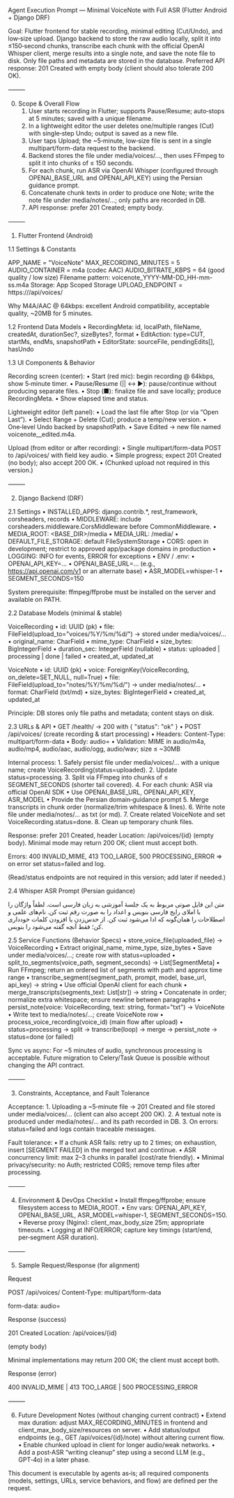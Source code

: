 Agent Execution Prompt — Minimal VoiceNote with Full ASR (Flutter Android + Django DRF)

Goal: Flutter frontend for stable recording, minimal editing (Cut/Undo), and low‑size upload. Django backend to store the raw audio locally, split it into ≤150‑second chunks, transcribe each chunk with the official OpenAI Whisper client, merge results into a single note, and save the note file to disk. Only file paths and metadata are stored in the database. Preferred API response: 201 Created with empty body (client should also tolerate 200 OK).

⸻

0) Scope & Overall Flow
	1.	User starts recording in Flutter; supports Pause/Resume; auto‑stops at 5 minutes; saved with a unique filename.
	2.	In a lightweight editor the user deletes one/multiple ranges (Cut) with single‑step Undo; output is saved as a new file.
	3.	User taps Upload; the ~5‑minute, low‑size file is sent in a single multipart/form-data request to the backend.
	4.	Backend stores the file under media/voices/..., then uses FFmpeg to split it into chunks of ≤ 150 seconds.
	5.	For each chunk, run ASR via OpenAI Whisper (configured through OPENAI_BASE_URL and OPENAI_API_KEY) using the Persian guidance prompt.
	6.	Concatenate chunk texts in order to produce one Note; write the note file under media/notes/...; only paths are recorded in DB.
	7.	API response: prefer 201 Created; empty body.

⸻

1) Flutter Frontend (Android)

1.1 Settings & Constants

APP_NAME = "VoiceNote"
MAX_RECORDING_MINUTES = 5
AUDIO_CONTAINER = m4a (codec AAC)
AUDIO_BITRATE_KBPS = 64 (good quality / low size)
Filename pattern: voicenote_YYYY-MM-DD_HH-mm-ss.m4a
Storage: App Scoped Storage
UPLOAD_ENDPOINT = https://<server>/api/voices/

Why M4A/AAC @ 64kbps: excellent Android compatibility, acceptable quality, ~20MB for 5 minutes.

1.2 Frontend Data Models
	•	RecordingMeta: id, localPath, fileName, createdAt, durationSec?, sizeBytes?, format
	•	EditAction: type=CUT, startMs, endMs, snapshotPath
	•	EditorState: sourceFile, pendingEdits[], hasUndo

1.3 UI Components & Behavior

Recording screen (center):
	•	Start (red mic): begin recording @ 64kbps, show 5‑minute timer.
	•	Pause/Resume (|| ↔ ▶︎): pause/continue without producing separate files.
	•	Stop (■): finalize file and save locally; produce RecordingMeta.
	•	Show elapsed time and status.

Lightweight editor (left panel):
	•	Load the last file after Stop (or via “Open Last”).
	•	Select Range + Delete (Cut); produce a temp/new version.
	•	One‑level Undo backed by snapshotPath.
	•	Save Edited → new file named voicenote_<timestamp>_edited.m4a.

Upload (from editor or after recording):
	•	Single multipart/form-data POST to /api/voices/ with field key audio.
	•	Simple progress; expect 201 Created (no body); also accept 200 OK.
	•	(Chunked upload not required in this version.)

⸻

2) Django Backend (DRF)

2.1 Settings
	•	INSTALLED_APPS: django.contrib.*, rest_framework, corsheaders, records
	•	MIDDLEWARE: include corsheaders.middleware.CorsMiddleware before CommonMiddleware.
	•	MEDIA_ROOT: <BASE_DIR>/media
	•	MEDIA_URL: /media/
	•	DEFAULT_FILE_STORAGE: default FileSystemStorage
	•	CORS: open in development; restrict to approved app/package domains in production
	•	LOGGING: INFO for events, ERROR for exceptions
	•	ENV / .env:
	•	OPENAI_API_KEY=...
	•	OPENAI_BASE_URL=... (e.g., https://api.openai.com/v1 or an alternate base)
	•	ASR_MODEL=whisper-1
	•	SEGMENT_SECONDS=150

System prerequisite: ffmpeg/ffprobe must be installed on the server and available on PATH.

2.2 Database Models (minimal & stable)

VoiceRecording
	•	id: UUID (pk)
	•	file: FileField(upload_to="voices/%Y/%m/%d/") → stored under media/voices/...
	•	original_name: CharField
	•	mime_type: CharField
	•	size_bytes: BigIntegerField
	•	duration_sec: IntegerField (nullable)
	•	status: uploaded | processing | done | failed
	•	created_at, updated_at

VoiceNote
	•	id: UUID (pk)
	•	voice: ForeignKey(VoiceRecording, on_delete=SET_NULL, null=True)
	•	file: FileField(upload_to="notes/%Y/%m/%d/") → under media/notes/...
	•	format: CharField (txt/md)
	•	size_bytes: BigIntegerField
	•	created_at, updated_at

Principle: DB stores only file paths and metadata; content stays on disk.

2.3 URLs & API
	•	GET /health/ → 200 with { "status": "ok" }
	•	POST /api/voices/ (create recording & start processing)
	•	Headers: Content-Type: multipart/form-data
	•	Body: audio=<binary>
	•	Validation: MIME in audio/m4a, audio/mp4, audio/aac, audio/ogg, audio/wav; size ≤ ~30MB

Internal process:
	1.	Safely persist file under media/voices/... with a unique name; create VoiceRecording(status=uploaded).
	2.	Update status=processing.
	3.	Split via FFmpeg into chunks of ≤ SEGMENT_SECONDS (shorter tail covered).
	4.	For each chunk: ASR via official OpenAI SDK
	•	Use OPENAI_BASE_URL, OPENAI_API_KEY, ASR_MODEL
	•	Provide the Persian domain‑guidance prompt
	5.	Merge transcripts in chunk order (normalize/trim whitespace & lines).
	6.	Write note file under media/notes/... as txt (or md).
	7.	Create related VoiceNote and set VoiceRecording.status=done.
	8.	Clean up temporary chunk files.

Response: prefer 201 Created, header Location: /api/voices/{id} (empty body). Minimal mode may return 200 OK; client must accept both.

Errors: 400 INVALID_MIME, 413 TOO_LARGE, 500 PROCESSING_ERROR ⇒ on error set status=failed and log.

(Read/status endpoints are not required in this version; add later if needed.)

2.4 Whisper ASR Prompt (Persian guidance)

متن این فایل صوتی مربوط به یک جلسهٔ آموزشی به زبان فارسی است.
لطفاً واژگان را با املای رایج فارسی بنویس و اعداد را به صورت رقم ثبت کن.
نام‌های علمی و اصطلاحات را همان‌گونه که ادا می‌شود ثبت کن.
از حدس‌زدن یا افزودن کلمات خودداری کن؛ فقط آنچه گفته می‌شود را بنویس.

2.5 Service Functions (Behavior Specs)
	•	store_voice_file(uploaded_file) -> VoiceRecording
	•	Extract original_name, mime_type, size_bytes
	•	Save under media/voices/...; create row with status=uploaded
	•	split_to_segments(voice_path, segment_seconds) -> List[SegmentMeta]
	•	Run FFmpeg; return an ordered list of segments with path and approx time range
	•	transcribe_segment(segment_path, prompt, model, base_url, api_key) -> string
	•	Use official OpenAI client for each chunk
	•	merge_transcripts(segments_text: List[str]) -> string
	•	Concatenate in order; normalize extra whitespace; ensure newline between paragraphs
	•	persist_note(voice: VoiceRecording, text: string, format="txt") -> VoiceNote
	•	Write text to media/notes/...; create VoiceNote row
	•	process_voice_recording(voice_id) (main flow after upload)
	•	status=processing → split → transcribe(loop) → merge → persist_note → status=done (or failed)

Sync vs async: For ~5 minutes of audio, synchronous processing is acceptable. Future migration to Celery/Task Queue is possible without changing the API contract.

⸻

3) Constraints, Acceptance, and Fault Tolerance

Acceptance:
	1.	Uploading a ~5‑minute file → 201 Created and file stored under media/voices/... (client can also accept 200 OK).
	2.	A textual note is produced under media/notes/... and its path recorded in DB.
	3.	On errors: status=failed and logs contain traceable messages.

Fault tolerance:
	•	If a chunk ASR fails: retry up to 2 times; on exhaustion, insert [SEGMENT FAILED] in the merged text and continue.
	•	ASR concurrency limit: max 2–3 chunks in parallel (cost/rate friendly).
	•	Minimal privacy/security: no Auth; restricted CORS; remove temp files after processing.

⸻

4) Environment & DevOps Checklist
	•	Install ffmpeg/ffprobe; ensure filesystem access to MEDIA_ROOT.
	•	Env vars: OPENAI_API_KEY, OPENAI_BASE_URL, ASR_MODEL=whisper-1, SEGMENT_SECONDS=150.
	•	Reverse proxy (Nginx): client_max_body_size 25m; appropriate timeouts.
	•	Logging at INFO/ERROR; capture key timings (start/end, per‑segment ASR duration).

⸻

5) Sample Request/Response (for alignment)

Request

POST /api/voices/
Content-Type: multipart/form-data

form-data: audio=<binary m4a>

Response (success)

201 Created
Location: /api/voices/{id}

(empty body)

Minimal implementations may return 200 OK; the client must accept both.

Response (error)

400 INVALID_MIME | 413 TOO_LARGE | 500 PROCESSING_ERROR


⸻

6) Future Development Notes (without changing current contract)
	•	Extend max duration: adjust MAX_RECORDING_MINUTES in frontend and client_max_body_size/resources on server.
	•	Add status/output endpoints (e.g., GET /api/voices/{id}/note) without altering current flow.
	•	Enable chunked upload in client for longer audio/weak networks.
	•	Add a post‑ASR “writing cleanup” step using a second LLM (e.g., GPT‑4o) in a later phase.

This document is executable by agents as‑is; all required components (models, settings, URLs, service behaviors, and flow) are defined per the request.
